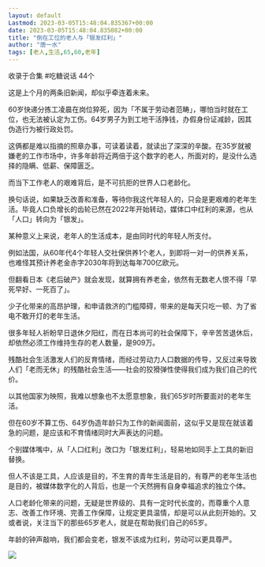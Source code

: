 ```yaml
---
layout: default
Lastmod: 2023-03-05T15:48:04.835367+00:00
date: 2023-03-05T15:48:04.835082+00:00
title: "倒在工位的老人与「银发红利」"
author: "唐一水"
tags: [老人,生活,65,60,老年]
---
```


收录于合集 #吃糖说话 44个

这是上个月的两条旧新闻，却似乎牵连着未来。

60岁快递分拣工凌晨在岗位猝死，因为「不属于劳动者范畴」，哪怕当时就在工位，也无法被认定为工伤。64岁男子为到工地干活挣钱，办假身份证减龄，因其伪造行为被行政处罚。

这俩都是难以指摘的照章办事，可读着读着，就读出了深深的辛酸。在35岁就被嫌老的工作市场中，许多年龄将近两倍于这个数字的老人，所面对的，是没什么选择的隐瞒、低薪、保障匮乏。

而当下工作老人的艰难背后，是不可抗拒的世界人口老龄化。

换句话说，如果缺乏改善和准备，等待你我这代年轻人的，只会是更艰难的老年生活。毕竟人口负增长的齿轮已然在2022年开始转动，媒体口中红利的来源，也从「人口」转向为「银发」。

某种意义上来说，老年人的生活成本，是由同时代的年轻人所支付。

例如法国，从60年代4个年轻人交社保供养1个老人，到即将一对一的供养关系，也难怪其预计养老金赤字2030年将到达每年700亿欧元。

但翻看日本《老后破产》就会发现，就算拥有养老金，依然有无数老人恨不得「早死早好、一死百了」。

少子化带来的高昂护理，和申请救济的门槛障碍，带来的是每天只吃一顿、为了省电不敢开灯的老年生活。

很多年轻人祈盼早日退休夕阳红，而在日本尚可的社会保障下，辛辛苦苦退休后，却依然必须工作维持生存的老人数量，是909万。

残酷社会生活激发人们的反育情绪，而经过劳动力人口数据的传导，又反过来导致人们「老而无休」的残酷社会生活——社会的狡猾弹性使得我们成为我们自己的代价。

以其他国家为映照，我难以想象也不太愿意想象，我们65岁时所要面对的老年生活。

但在60岁不算工伤、64岁伪造年龄只为工作的新闻面前，这似乎又是现在就该着急的问题，是应该和不育情绪同时大声表达的问题。

个别媒体嘴中，从「人口红利」改口为「银发红利」，轻易地如同手上工具的新旧替换。

但人不该是工具，人应该是目的，不生育的青年生活是目的，有尊严的老年生活也是目的，被媒体数字化的人背后，也是一个天然拥有自身幸福追求的独立个体。

人口老龄化带来的问题，无疑是世界级的、具有一定时代长度的，而尊重个人意志、改善工作环境、完善工作保障，让规定更具温情，却是可以从此刻开始的。又或者说，关注当下的那些65岁老人，就是在帮助我们自己的65岁。

年龄的钟声敲响，我们都会变老，银发不该成为红利，劳动可以更具尊严。

![](https://images.weserv.nl/?url=https%3A//mmbiz.qpic.cn/mmbiz_jpg/kxewzlYv1ltDIgKhrK1yezQSOkFzdibRZrib9l8gD9mJIWAlTibga4GoFicOTkfibibfUID4KUw1jxbJpBuF98ibicn3BQ/640%3Fwx_fmt%3Djpeg)

